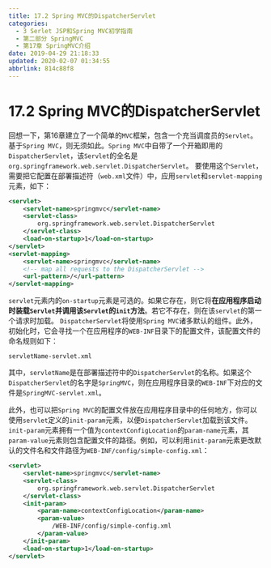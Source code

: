 ```yaml
---
title: 17.2 Spring MVC的DispatcherServlet
categories: 
  - 3 Serlet JSP和Spring MVC初学指南
  - 第二部分 SpringMVC
  - 第17章 SpringMVC介绍
date: 2019-04-29 21:18:33
updated: 2020-02-07 01:34:55
abbrlink: 814c88f8
---
```

# 17.2 Spring MVC的DispatcherServlet #
回想一下，第16章建立了一个简单的`MVC`框架，包含一个充当调度员的`Servlet`。基于`Spring MVC`，则无须如此。`Spring MVC`中自带了一个开箱即用的`DispatcherServlet`，该`Servlet`的全名是`org.springframework.web.servlet.DispatcherServlet`。
要使用这个`Servlet`，需要把它配置在部署描述符（`web.xml`文件）中，应用`servlet`和`servlet-mapping`元素，如下：
```xml
<servlet>
    <servlet-name>springmvc</servlet-name>
    <servlet-class>
        org.springframework.web.servlet.DispatcherServlet
    </servlet-class>
    <load-on-startup>1</load-on-startup>
</servlet>
<servlet-mapping>
    <servlet-name>springmvc</servlet-name>
    <!-- map all requests to the DispatcherServlet -->
    <url-pattern>/</url-pattern>
</servlet-mapping>
```
`servlet`元素内的`on-startup`元素是可选的。如果它存在，则它将**在应用程序启动时装载`Servlet`并调用该`Servlet`的`init`方法**。若它不存在，则在该`servlet`的第一个请求时加载。
`DispatcherServlet`将使用`Spring MVC`诸多默认的组件。此外，初始化时，它会寻找一个在应用程序的`WEB-INF`目录下的配置文件，该配置文件的命名规则如下：
```
servletName-servlet.xml
```
其中，`servletName`是在部署描述符中的`DispatcherServlet`的名称。如果这个`DispatcherServlet`的名字是`SpringMVC`，则在应用程序目录的`WEB-INF`下对应的文件是`SpringMVC-servlet.xml`。

此外，也可以把`Spring MVC`的配置文件放在应用程序目录中的任何地方，你可以使用`servlet`定义的`init-param`元素，以便`DispatcherServlet`加载到该文件。`init-param`元素拥有一个值为`contextConfigLocation`的`param-name`元素，其`param-value`元素则包含配置文件的路径。例如，可以利用`init-param`元素更改默认的文件名和文件路径为`WEB-INF/config/simple-config.xml`：
```xml
<servlet>
    <servlet-name>springmvc</servlet-name>
    <servlet-class>
        org.springframework.web.servlet.DispatcherServlet
    </servlet-class>
    <init-param>
        <param-name>contextConfigLocation</param-name>
        <param-value>
            /WEB-INF/config/simple-config.xml
        </param-value>
    </init-param>
    <load-on-startup>1</load-on-startup>
</servlet>
```


